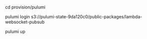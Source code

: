 cd provision/pulumi

pulumi login s3://pulumi-state-9da120c0/public-packages/lambda-websocket-pubsub

pulumi up
